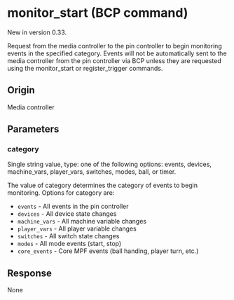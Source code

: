 
# monitor_start (BCP command)

New in version 0.33.

Request from the media controller to the pin controller to begin monitoring events in the specified category. Events will not be automatically sent to the media controller from the pin controller via BCP unless they are requested using the monitor_start or register_trigger commands.

## Origin
Media controller

## Parameters
### category
Single string value, type: one of the following options: events, devices, machine_vars, player_vars, switches, modes, ball, or timer.

The value of category determines the category of events to begin monitoring. Options for category are:

* `events` - All events in the pin controller
* `devices` - All device state changes
* `machine_vars` - All machine variable changes
* `player_vars` - All player variable changes
* `switches` - All switch state changes
* `modes` - All mode events (start, stop)
* `core_events` - Core MPF events (ball handing, player turn, etc.)

## Response
None
